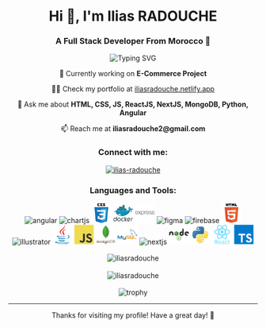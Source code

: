 <div align="center">

<h1>Hi 👋, I'm Ilias RADOUCHE</h1>
<h3>A Full Stack Developer From Morocco 🌟</h3>

<p align="center">
  <img src="https://readme-typing-svg.demolab.com?font=Fira+Code&duration=3000&pause=500&center=true&vCenter=true&random=false&width=435&lines=Full+Stack+Developer;React+%2B+Next.js+Developer;MERN+Stack+Expert;UI%2FUX+Enthusiast" alt="Typing SVG" />
</p>

<div align="center">
  <p>🔭 Currently working on <strong>E-Commerce Project</strong></p>
  <p>👨‍💻 Check my portfolio at <a href="https://iliasradouche.netlify.app/" target="_blank">iliasradouche.netlify.app</a></p>
  <p>💬 Ask me about <strong>HTML, CSS, JS, ReactJS, NextJS, MongoDB, Python, Angular</strong></p>
  <p>📫 Reach me at <strong>iliasradouche2@gmail.com</strong></p>
</div>

<h3>Connect with me:</h3>
<p>
  <a href="https://linkedin.com/in/ilias-radouche" target="_blank">
    <img src="https://raw.githubusercontent.com/rahuldkjain/github-profile-readme-generator/master/src/images/icons/Social/linked-in-alt.svg" alt="ilias-radouche" height="30" width="40" />
  </a>
</p>

<h3>Languages and Tools:</h3>
<p>
  <img src="https://angular.io/assets/images/logos/angular/angular.svg" alt="angular" width="40" height="40"/>
  <img src="https://www.chartjs.org/media/logo-title.svg" alt="chartjs" width="40" height="40"/>
  <img src="https://raw.githubusercontent.com/devicons/devicon/master/icons/css3/css3-original-wordmark.svg" alt="css3" width="40" height="40"/>
  <img src="https://raw.githubusercontent.com/devicons/devicon/master/icons/docker/docker-original-wordmark.svg" alt="docker" width="40" height="40"/>
  <img src="https://raw.githubusercontent.com/devicons/devicon/master/icons/express/express-original-wordmark.svg" alt="express" width="40" height="40"/>
  <img src="https://www.vectorlogo.zone/logos/figma/figma-icon.svg" alt="figma" width="40" height="40"/>
  <img src="https://www.vectorlogo.zone/logos/firebase/firebase-icon.svg" alt="firebase" width="40" height="40"/>
  <img src="https://raw.githubusercontent.com/devicons/devicon/master/icons/html5/html5-original-wordmark.svg" alt="html5" width="40" height="40"/>
  <img src="https://www.vectorlogo.zone/logos/adobe_illustrator/adobe_illustrator-icon.svg" alt="illustrator" width="40" height="40"/>
  <img src="https://raw.githubusercontent.com/devicons/devicon/master/icons/java/java-original.svg" alt="java" width="40" height="40"/>
  <img src="https://raw.githubusercontent.com/devicons/devicon/master/icons/javascript/javascript-original.svg" alt="javascript" width="40" height="40"/>
  <img src="https://raw.githubusercontent.com/devicons/devicon/master/icons/mongodb/mongodb-original-wordmark.svg" alt="mongodb" width="40" height="40"/>
  <img src="https://raw.githubusercontent.com/devicons/devicon/master/icons/mysql/mysql-original-wordmark.svg" alt="mysql" width="40" height="40"/>
  <img src="https://cdn.worldvectorlogo.com/logos/nextjs-2.svg" alt="nextjs" width="40" height="40"/>
  <img src="https://raw.githubusercontent.com/devicons/devicon/master/icons/nodejs/nodejs-original-wordmark.svg" alt="nodejs" width="40" height="40"/>
  <img src="https://raw.githubusercontent.com/devicons/devicon/master/icons/python/python-original.svg" alt="python" width="40" height="40"/>
  <img src="https://raw.githubusercontent.com/devicons/devicon/master/icons/react/react-original-wordmark.svg" alt="react" width="40" height="40"/>
  <img src="https://raw.githubusercontent.com/devicons/devicon/master/icons/typescript/typescript-original.svg" alt="typescript" width="40" height="40"/>
</p>

<div>
  <img align="center" src="https://github-readme-stats.vercel.app/api/top-langs?username=iliasradouche&show_icons=true&theme=tokyonight&locale=en&layout=compact" alt="iliasradouche" />
</div>

<br/>

<div>
  <img align="center" src="https://github-readme-streak-stats.herokuapp.com/?user=iliasradouche&theme=tokyonight" alt="iliasradouche" />
</div>

<br/>

<div>
  <img src="https://github-profile-trophy.vercel.app/?username=iliasradouche&theme=tokyonight&column=7" alt="trophy" />
</div>

---

<p align="center">Thanks for visiting my profile! Have a great day! 🌟</p>

</div>
